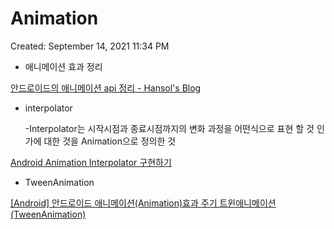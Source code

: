 # Animation

Created: September 14, 2021 11:34 PM

- 애니메이션 효과 정리

[안드로이드의 애니메이션 api 정리 - Hansol's Blog](https://giantsol.github.io/android-animations/)

- interpolator
    
    -Interpolator는 시작시점과 종료시점까지의 변화 과정을 어떤식으로 표현 할 것 인가에 대한 것을 Animation으로 정의한 것
    

[Android Animation Interpolator 구현하기](https://gus0000123.medium.com/android-animation-interpolar-%EA%B5%AC%ED%98%84%ED%95%98%EA%B8%B0-8d228f4fc3c3)

- TweenAnimation

[[Android] 안드로이드 애니메이션(Animation)효과 주기 트윈애니메이션(TweenAnimation)](https://m.blog.naver.com/tkddlf4209/220700530627)